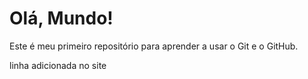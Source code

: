 # Olá, Mundo!

Este é meu primeiro repositório para aprender a usar o Git e o GitHub.

linha adicionada no site
